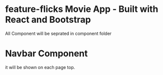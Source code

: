 # feature-flicks Movie App - Built with React and Bootstrap


All Component will be seprated in component folder

# Navbar Component
it will be shown on each page top.